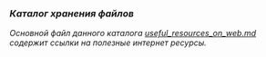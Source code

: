 ### *Каталог хранения файлов*

*Основной файл данного каталога [useful_resources_on_web.md](useful_resources_on_web.md) содержит ссылки на полезные интернет ресурсы.*